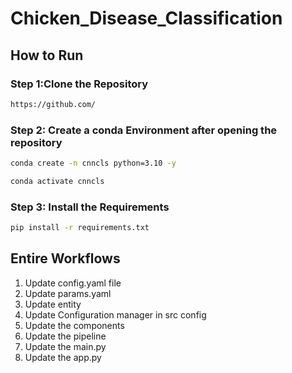 # Chicken_Disease_Classification


## How to Run

### Step 1:Clone the Repository

```bash
https://github.com/
```

### Step 2: Create a conda Environment after opening the repository

```bash
conda create -n cnncls python=3.10 -y
```

```bash
conda activate cnncls
```


### Step 3: Install the Requirements
```bash
pip install -r requirements.txt
```


## Entire Workflows

1. Update config.yaml file
2. Update params.yaml
3. Update entity
4. Update Configuration manager in src config
5. Update the components
6. Update the pipeline
7. Update the main.py
8. Update the app.py